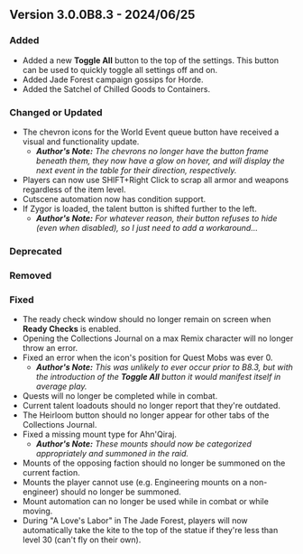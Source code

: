 ## Version 3.0.0B8.3 - 2024/06/25

### Added
- Added a new **Toggle All** button to the top of the settings. This button can be used to quickly toggle all settings off and on.
- Added Jade Forest campaign gossips for Horde.
- Added the Satchel of Chilled Goods to Containers.
### Changed or Updated
- The chevron icons for the World Event queue button have received a visual and functionality update.
  - _**Author's Note:** The chevrons no longer have the button frame beneath them, they now have a glow on hover, and will display the next event in the table for their direction, respectively._
- Players can now use SHIFT+Right Click to scrap all armor and weapons regardless of the item level.
- Cutscene automation now has condition support.
- If Zygor is loaded, the talent button is shifted further to the left.
  - _**Author's Note:** For whatever reason, their button refuses to hide (even when disabled), so I just need to add a workaround..._
### Deprecated
### Removed
### Fixed
- The ready check window should no longer remain on screen when **Ready Checks** is enabled.
- Opening the Collections Journal on a max Remix character will no longer throw an error.
- Fixed an error when the icon's position for Quest Mobs was ever 0.
  - _**Author's Note:** This was unlikely to ever occur prior to B8.3, but with the introduction of the **Toggle All** button it would manifest itself in average play._
- Quests will no longer be completed while in combat.
- Current talent loadouts should no longer report that they're outdated.
- The Heirloom button should no longer appear for other tabs of the Collections Journal.
- Fixed a missing mount type for Ahn'Qiraj.
  - _**Author's Note:** These mounts should now be categorized appropriately and summoned in the raid._
- Mounts of the opposing faction should no longer be summoned on the current faction.
- Mounts the player cannot use (e.g. Engineering mounts on a non-engineer) should no longer be summoned.
- Mount automation can no longer be used while in combat or while moving.
- During "A Love's Labor" in The Jade Forest, players will now automatically take the kite to the top of the statue if they're less than level 30 (can't fly on their own).